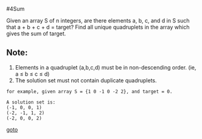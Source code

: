 #4Sum

Given an array S of n integers, are there elements a, b, c, and d in S such that a + b + c + d = target? Find all unique quadruplets in the array which gives the sum of target.

## Note:
1. Elements in a quadruplet (a,b,c,d) must be in non-descending order. (ie, a ≤ b ≤ c ≤ d)
2. The solution set must not contain duplicate quadruplets.
```
for example, given array S = {1 0 -1 0 -2 2}, and target = 0.

A solution set is:
(-1, 0, 0, 1)
(-2, -1, 1, 2)
(-2, 0, 0, 2)
```
[goto](https://oj.leetcode.com/problems/4sum/)	
